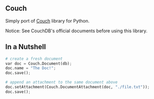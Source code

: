 ## Couch

Simply port of [Couch](https://github.com/yay-couch/couch) library for Python.

Notice: See CouchDB's official documents before using this library.

## In a Nutshell

```python
# create a fresh document
var doc = Couch.Document(db);
doc.name = "The Doc!";
doc.save();

# append an attachment to the same document above
doc.setAttachment(Couch.DocumentAttachment(doc, "./file.txt"));
doc.save();
```
